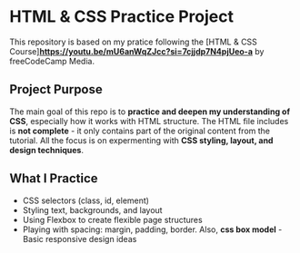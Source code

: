 # HTML & CSS Practice Project

This repository is based on my pratice following the [HTML & CSS Course]**https://youtu.be/mU6anWqZJcc?si=7cjjdp7N4pjUeo-a** by freeCodeCamp Media.


## Project Purpose

The main goal of this repo is to **practice and deepen my understanding of CSS**, especially how it works with HTML structure. The HTML file includes is **not complete** - it only contains part of the original content from the tutorial. All the focus is on expermenting with **CSS styling, layout, and design techniques**.


## What I Practice

- CSS selectors (class, id, element)
- Styling text, backgrounds, and layout
- Using Flexbox to create flexible page structures
- Playing with spacing: margin, padding, border. Also, **css box model**
-Basic responsive design ideas
